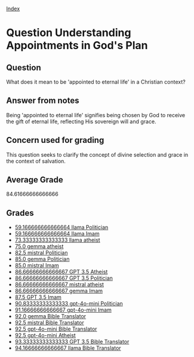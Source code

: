 
[Index](../../index.md)
# Question Understanding Appointments in God's Plan
## Question
What does it mean to be 'appointed to eternal life' in a Christian context?

## Answer from notes
Being 'appointed to eternal life' signifies being chosen by God to receive the gift of eternal life, reflecting His sovereign will and grace.

## Concern used for grading
This question seeks to clarify the concept of divine selection and grace in the context of salvation.

## Average Grade
84.61666666666666

## Grades
 * [59.166666666666664 llama Politician](../answers/llama_Politician/Understanding_Appointments_in_God_s_Plan.md)
 * [59.166666666666664 llama Imam](../answers/llama_Imam/Understanding_Appointments_in_God_s_Plan.md)
 * [73.33333333333333 llama atheist](../answers/llama_atheist/Understanding_Appointments_in_God_s_Plan.md)
 * [75.0 gemma atheist](../answers/gemma_atheist/Understanding_Appointments_in_God_s_Plan.md)
 * [82.5 mistral Politician](../answers/mistral_Politician/Understanding_Appointments_in_God_s_Plan.md)
 * [85.0 gemma Politician](../answers/gemma_Politician/Understanding_Appointments_in_God_s_Plan.md)
 * [85.0 mistral Imam](../answers/mistral_Imam/Understanding_Appointments_in_God_s_Plan.md)
 * [86.66666666666667 GPT 3.5 Atheist](../answers/GPT_3.5_Atheist/Understanding_Appointments_in_God_s_Plan.md)
 * [86.66666666666667 GPT 3.5 Politician](../answers/GPT_3.5_Politician/Understanding_Appointments_in_God_s_Plan.md)
 * [86.66666666666667 mistral atheist](../answers/mistral_atheist/Understanding_Appointments_in_God_s_Plan.md)
 * [86.66666666666667 gemma Imam](../answers/gemma_Imam/Understanding_Appointments_in_God_s_Plan.md)
 * [87.5 GPT 3.5 Imam](../answers/GPT_3.5_Imam/Understanding_Appointments_in_God_s_Plan.md)
 * [90.83333333333333 gpt-4o-mini Politician](../answers/gpt-4o-mini_Politician/Understanding_Appointments_in_God_s_Plan.md)
 * [91.16666666666667 gpt-4o-mini Imam](../answers/gpt-4o-mini_Imam/Understanding_Appointments_in_God_s_Plan.md)
 * [92.0 gemma Bible Translator](../answers/gemma_Bible_Translator/Understanding_Appointments_in_God_s_Plan.md)
 * [92.5 mistral Bible Translator](../answers/mistral_Bible_Translator/Understanding_Appointments_in_God_s_Plan.md)
 * [92.5 gpt-4o-mini Bible Translator](../answers/gpt-4o-mini_Bible_Translator/Understanding_Appointments_in_God_s_Plan.md)
 * [92.5 gpt-4o-mini Atheist](../answers/gpt-4o-mini_Atheist/Understanding_Appointments_in_God_s_Plan.md)
 * [93.33333333333333 GPT 3.5 Bible Translator](../answers/GPT_3.5_Bible_Translator/Understanding_Appointments_in_God_s_Plan.md)
 * [94.16666666666667 llama Bible Translator](../answers/llama_Bible_Translator/Understanding_Appointments_in_God_s_Plan.md)
